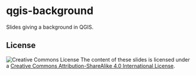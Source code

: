 # qgis-background

Slides giving a background in QGIS.

## License

![Creative Commons License](https://i.creativecommons.org/l/by-sa/4.0/88x31.png)
The content of these slides is licensed under a [Creative Commons Attribution-ShareAlike 4.0 International License](http://creativecommons.org/licenses/by-sa/4.0/).

